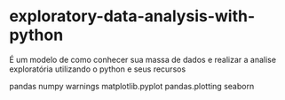 # exploratory-data-analysis-with-python

É um modelo de como conhecer sua massa de dados e realizar a analise exploratória utilizando o python e seus recursos

pandas 
numpy 
warnings
matplotlib.pyplot
pandas.plotting
seaborn
